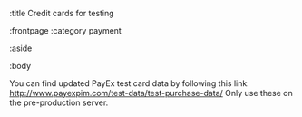 :title Credit cards for testing

:frontpage
:category payment

:aside

:body


You can find updated PayEx test card data by following this link: http://www.payexpim.com/test-data/test-purchase-data/
Only use these on the pre-production server.
